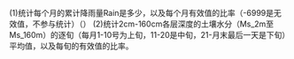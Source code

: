 (1)统计每个月的累计降雨量Rain是多少，以及每个月有效值的比率（-6999是无效值，不参与统计）（）
(2)统计2cm-160cm各层深度的土壤水分（Ms_2m至Ms_160m）的逐旬（每月1-10号为上旬，11-20是中旬，21-月末最后一天是下旬）平均值，以及每旬的有效值的比率。
